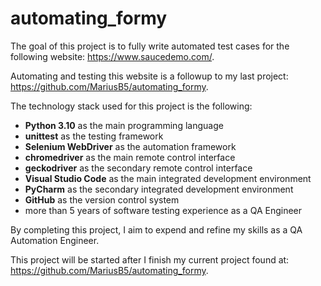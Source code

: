 # automating_formy

The goal of this project is to fully write automated test cases for the following website: <https://www.saucedemo.com/>.

Automating and testing this website is a followup to my last project: <https://github.com/MariusB5/automating_formy>.

The technology stack used for this project is the following:

- **Python 3.10** as the main programming language
- **unittest** as the testing framework
- **Selenium WebDriver** as the automation framework
- **chromedriver** as the main remote control interface
- **geckodriver** as the secondary remote control interface
- **Visual Studio Code** as the main integrated development environment
- **PyCharm** as the secondary integrated development environment
- **GitHub** as the version control system
- more than 5 years of software testing experience as a QA Engineer

By completing this project, I aim to expend and refine my skills as a QA Automation Engineer.

This project will be started after I finish my current project found at: <https://github.com/MariusB5/automating_formy>.
